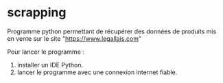 # scrapping
Programme python permettant de récupérer des données de produits mis en vente sur le site "https://www.legallais.com"

Pour lancer le programme :
1) installer un IDE Python.
2) lancer le programme avec une connexion internet fiable.
